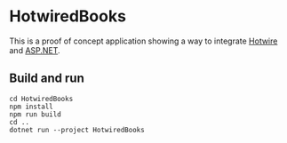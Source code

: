 # HotwiredBooks

This is a proof of concept application showing a way to integrate [Hotwire](https://hotwired.dev) and [ASP.NET](https://dotnet.microsoft.com/en-us/apps/aspnet).

## Build and run

```
cd HotwiredBooks
npm install
npm run build
cd ..
dotnet run --project HotwiredBooks
```
